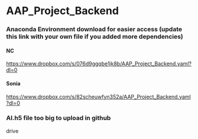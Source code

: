 # AAP_Project_Backend

### Anaconda Environment download for easier access (update this link with your own file if you added more dependencies)
#### NC
https://www.dropbox.com/s/076d9ggqbe1jk8b/AAP_Project_Backend.yaml?dl=0
#### Sonia
https://www.dropbox.com/s/82scheuwfyn352a/AAP_Project_Backend.yaml?dl=0

### AI.h5 file too big to upload in github
drive
